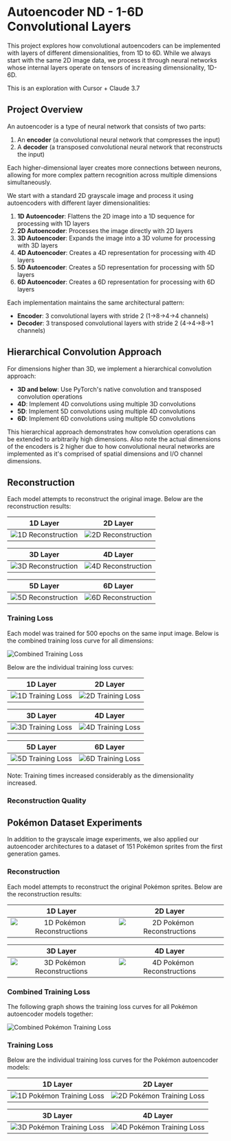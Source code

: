 # Autoencoder ND - 1-6D Convolutional Layers

This project explores how convolutional autoencoders can be implemented with layers of different dimensionalities, from 1D to 6D. While we always start with the same 2D image data, we process it through neural networks whose internal layers operate on tensors of increasing dimensionality, 1D-6D.

This is an exploration with Cursor + Claude 3.7

## Project Overview

An autoencoder is a type of neural network that consists of two parts:
1. An **encoder** (a convolutional neural network that compresses the input)
2. A **decoder** (a transposed convolutional neural network that reconstructs the input)

Each higher-dimensional layer creates more connections between neurons, allowing for more complex pattern recognition across multiple dimensions simultaneously.

We start with a standard 2D grayscale image and process it using autoencoders with different layer dimensionalities:

1. **1D Autoencoder**: Flattens the 2D image into a 1D sequence for processing with 1D layers
2. **2D Autoencoder**: Processes the image directly with 2D layers
3. **3D Autoencoder**: Expands the image into a 3D volume for processing with 3D layers
4. **4D Autoencoder**: Creates a 4D representation for processing with 4D layers
5. **5D Autoencoder**: Creates a 5D representation for processing with 5D layers
6. **6D Autoencoder**: Creates a 6D representation for processing with 6D layers

Each implementation maintains the same architectural pattern:
- **Encoder**: 3 convolutional layers with stride 2 (1→8→4→4 channels)
- **Decoder**: 3 transposed convolutional layers with stride 2 (4→4→8→1 channels)

## Hierarchical Convolution Approach

For dimensions higher than 3D, we implement a hierarchical convolution approach:

- **3D and below**: Use PyTorch's native convolution and transposed convolution operations
- **4D**: Implement 4D convolutions using multiple 3D convolutions
- **5D**: Implement 5D convolutions using multiple 4D convolutions
- **6D**: Implement 6D convolutions using multiple 5D convolutions

This hierarchical approach demonstrates how convolution operations can be extended to arbitrarily high dimensions. Also note the actual dimensions of the encoders is 2 higher due to how convolutional neural networks are implemented as it's comprised of spatial dimensions and I/O channel dimensions.

## Reconstruction

Each model attempts to reconstruct the original image. Below are the reconstruction results:

| 1D Layer | 2D Layer |
|:---:|:---:|
| ![1D Reconstruction](1d/reconstructed.png) | ![2D Reconstruction](2d/reconstructed.png) |

| 3D Layer | 4D Layer |
|:---:|:---:|
| ![3D Reconstruction](3d/reconstructed.png) | ![4D Reconstruction](4d/reconstructed.png) |

| 5D Layer | 6D Layer |
|:---:|:---:|
| ![5D Reconstruction](5d/reconstructed.png) | ![6D Reconstruction](6d/reconstructed.png) |


### Training Loss

Each model was trained for 500 epochs on the same input image. Below is the combined training loss curve for all dimensions:

![Combined Training Loss](training_loss.png)

Below are the individual training loss curves:

| 1D Layer | 2D Layer |
|:---:|:---:|
| ![1D Training Loss](1d/training_loss.png) | ![2D Training Loss](2d/training_loss.png) |

| 3D Layer | 4D Layer |
|:---:|:---:|
| ![3D Training Loss](3d/training_loss.png) | ![4D Training Loss](4d/training_loss.png) |

| 5D Layer | 6D Layer |
|:---:|:---:|
| ![5D Training Loss](5d/training_loss.png) | ![6D Training Loss](6d/training_loss.png) |

Note: Training times increased considerably as the dimensionality increased.
### Reconstruction Quality




## Pokémon Dataset Experiments

In addition to the grayscale image experiments, we also applied our autoencoder architectures to a dataset of 151 Pokémon sprites from the first generation games.

### Reconstruction

Each model attempts to reconstruct the original Pokémon sprites. Below are the reconstruction results:

| 1D Layer | 2D Layer |
|:---:|:---:|
| ![1D Pokémon Reconstructions](1d_pokemon/reconstructed_all.png) | ![2D Pokémon Reconstructions](2d_pokemon/reconstructed_all.png) |

| 3D Layer | 4D Layer |
|:---:|:---:|
| ![3D Pokémon Reconstructions](3d_pokemon/reconstructed_all.png) |![4D Pokémon Reconstructions](4d_pokemon/reconstructed_all.png) |


### Combined Training Loss

The following graph shows the training loss curves for all Pokémon autoencoder models together:

![Combined Pokémon Training Loss](train_loss_pokemon_zoomed.png)

### Training Loss

Below are the individual training loss curves for the Pokémon autoencoder models:

| 1D Layer | 2D Layer |
|:---:|:---:|
| ![1D Pokémon Training Loss](1d_pokemon/training_loss.png) | ![2D Pokémon Training Loss](2d_pokemon/training_loss.png) |

| 3D Layer | 4D Layer |
|:---:|:---:|
| ![3D Pokémon Training Loss](3d_pokemon/training_loss.png) | ![4D Pokémon Training Loss](4d_pokemon/training_loss.png) |
